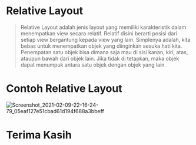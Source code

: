 # Relative Layout
> Relative Layout adalah jenis layout yang memiliki karakteristik dalam menempatkan view secara relatif. Relatif disini berarti posisi dari setiap view bergantung kepada view yang lain. Simplenya adalah, kita bebas untuk menempatkan objek yang diinginkan sesuka hati kita. Penempatan satu objek bisa dimana saja mau di sisi kanan, kiri, atas, ataupun bawah dari objek lain. Jika tidak di tetapkan, maka objek dapat menumpuk antara satu objek dengan objek yang lain.

# Contoh Relative Layout
![Screenshot_2021-02-09-22-16-24-79_05eaf127e51cbad61d194f688a3bbeff](https://user-images.githubusercontent.com/60590053/107386552-89d06f80-6b26-11eb-92c4-8b91d2006d0f.jpg)

# Terima Kasih
